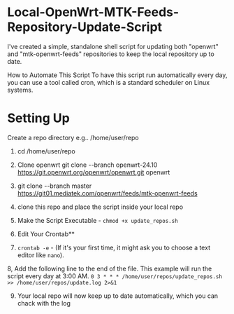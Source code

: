 # Local-OpenWrt-MTK-Feeds-Repository-Update-Script

I've created a simple, standalone shell script for updating both "openwrt" and "mtk-openwrt-feeds" repositories to keep the local repository up to date.

How to Automate This Script
To have this script run automatically every day, you can use a tool called cron, which is a standard scheduler on Linux systems.

# **Setting Up**

Create a repo directory e.g.. /home/user/repo

1. cd /home/user/repo

2. Clone openwrt  git clone --branch openwrt-24.10 https://git.openwrt.org/openwrt/openwrt.git openwrt

3. git clone --branch master https://git01.mediatek.com/openwrt/feeds/mtk-openwrt-feeds

4. clone this repo and place the script inside your local repo

5. Make the Script Executable - `chmod +x update_repos.sh`

6. Edit Your Crontab**

7. `crontab -e` - (If it's your first time, it might ask you to choose a text editor like `nano`).

8, Add the following line to the end of the file. This example will run the script every day at 3:00 AM.
`0 3 * * * /home/user/repos/update_repos.sh >> /home/user/repos/update.log 2>&1`

9. Your local repo will now keep up to date automatically, which you can chack with the log 

